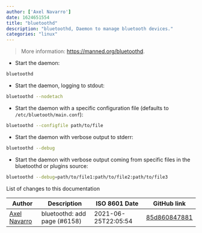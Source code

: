 ```yaml
---
author: ['Axel Navarro']
date: 1624651554
title: "bluetoothd"
description: "bluetoothd, Daemon to manage bluetooth devices."
categories: "linux"
---
```

> More information: <https://manned.org/bluetoothd>.

- Start the daemon:

```bash
bluetoothd
```

- Start the daemon, logging to stdout:

```bash
bluetoothd --nodetach
```

- Start the daemon with a specific configuration file (defaults to `/etc/bluetooth/main.conf`):

```bash
bluetoothd --configfile path/to/file
```

- Start the daemon with verbose output to stderr:

```bash
bluetoothd --debug
```

- Start the daemon with verbose output coming from specific files in the bluetoothd or plugins source:

```bash
bluetoothd --debug=path/to/file1:path/to/file2:path/to/file3
```
List of changes to this documentation


Author | Description | ISO 8601 Date | GitHub link
------|-----|-----|-----
[Axel Navarro](mailto:navarroaxel@gmail.com) | bluetoothd: add page (#6158) | 2021-06-25T22:05:54 | [85d860847881](https://github.com/tldr-pages/tldr/commit/85d8608478815aeb38888b3658632832e1710f9e)

